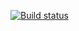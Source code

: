 [![Build status](https://ci.appveyor.com/api/projects/status/tkpen5n08whassrr?svg=true)](https://ci.appveyor.com/project/Krasyulia/selenide2-ivu6c)

